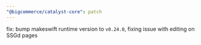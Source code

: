 ```yaml
---
"@bigcommerce/catalyst-core": patch
---
```


fix: bump makeswift runtime version to `v0.24.0`, fixing issue with editing on SSGd pages
